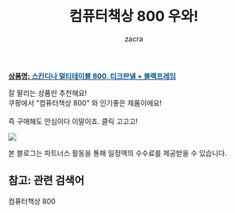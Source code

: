 ﻿---
layout: post
title:  "컴퓨터책상 800 우와!"
author: zacra
categories: [ 아이템 ]
tags: [컴퓨터책상 800]
image: https://static.coupangcdn.com/image/retail/images/143627044083785-a51448d0-02b5-4ecc-8ffb-05e616e73f13.jpg 
description: "쿠팡에서 컴퓨터책상 800 관련 상품으로 가장 잘팔리는 제품 중 하나라는 사실!!."
rating: 4.5
---

<a href="https://link.coupang.com/re/AFFSDP?lptag=AF8407795&pageKey=1449236007&itemId=2496139554&vendorItemId=70489297626&traceid=V0-153-6c601ac98eb523f7"><b>상품명: <font color='#01579B'>스칸디나 멀티테이블 800, 티크판넬 + 블랙프레임</font></b></a>

잘 팔리는 상품만 추천해요!<br/>
쿠팡에서 "컴퓨터책상 800" 와 인기좋은 제품이에요!<br/><br/>
즉 구매해도 안심이다 이말이죠. 클릭 고고고! <br/>



<a href="https://link.coupang.com/re/AFFSDP?lptag=AF8407795&pageKey=1449236007&itemId=2496139554&vendorItemId=70489297626&traceid=V0-153-6c601ac98eb523f7"><img src="https://thumbnail6.coupangcdn.com/thumbnails/remote/q89/image/retail/images/96124164632716-a21f2dce-5a46-4033-b26e-c3e932e0464f.jpg"></a> 

본 블로그는 파트너스 활동을 통해 일정액의 수수료를 제공받을 수 있습니다.

## 참고: 관련 검색어    
컴퓨터책상 800